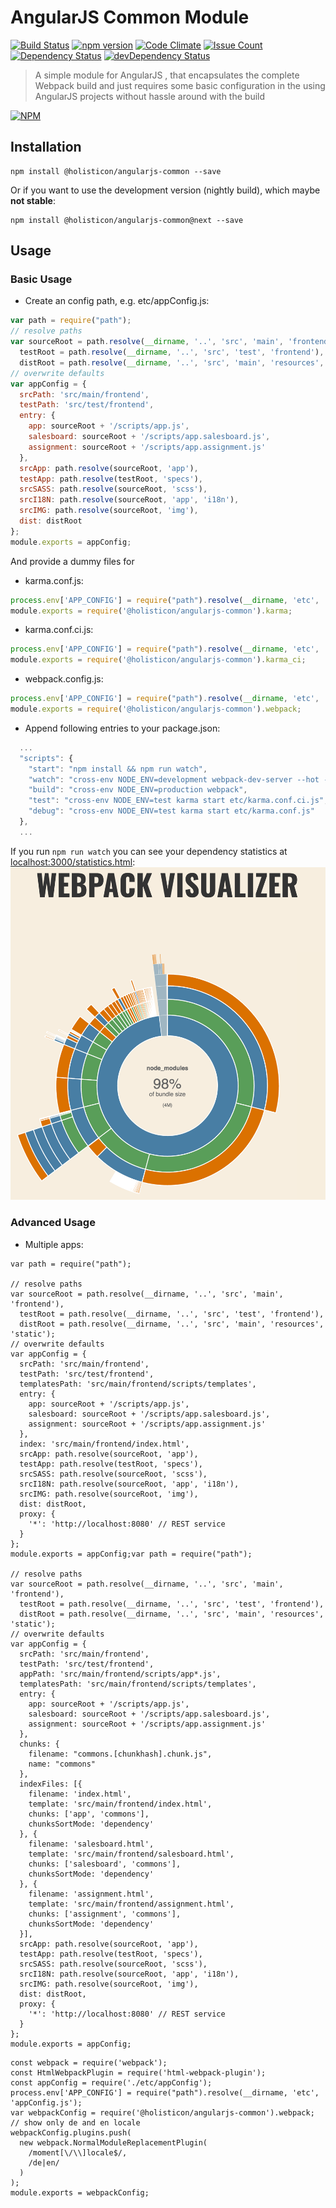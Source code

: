 # AngularJS Common Module

[![Build Status](https://travis-ci.org/holisticon/angularjs-common.svg?branch=master)](https://travis-ci.org/holisticon/angularjs-common)
[![npm version](https://badge.fury.io/js/%40holisticon%2Fangularjs-common.svg)](https://badge.fury.io/js/%40holisticon%2Fangularjs-common)
[![Code Climate](https://codeclimate.com/github/holisticon/angularjs-common/badges/gpa.svg)](https://codeclimate.com/github/holisticon/angularjs-common) 
[![Issue Count](https://codeclimate.com/github/holisticon/angularjs-common/badges/issue_count.svg)](https://codeclimate.com/github/holisticon/angularjs-common) 
[![Dependency Status](https://david-dm.org/holisticon/angularjs-common.svg)](https://david-dm.org/holisticon/angularjs-common) 
[![devDependency Status](https://david-dm.org/holisticon/angularjs-common/dev-status.svg)](https://david-dm.org/holisticon/angularjs-common#info=devDependencies)

> A simple module for AngularJS , that encapsulates the complete Webpack build and just requires some basic configuration in the using AngularJS projects without hassle around with the build

[![NPM](https://nodei.co/npm/@holisticon/angularjs-common.png?downloads=true&downloadRank=true&stars=true)](https://nodei.co/npm/@holisticon/angularjs-common/)

## Installation

```
npm install @holisticon/angularjs-common --save
```

Or if you want to use the development version (nightly build), which maybe **not stable**:

```
npm install @holisticon/angularjs-common@next --save
```

## Usage

### Basic Usage

* Create an config path, e.g. etc/appConfig.js:
```javascript
var path = require("path");
// resolve paths
var sourceRoot = path.resolve(__dirname, '..', 'src', 'main', 'frontend'),
  testRoot = path.resolve(__dirname, '..', 'src', 'test', 'frontend'),
  distRoot = path.resolve(__dirname, '..', 'src', 'main', 'resources', 'static');
// overwrite defaults
var appConfig = {
  srcPath: 'src/main/frontend',
  testPath: 'src/test/frontend',
  entry: {
    app: sourceRoot + '/scripts/app.js',
    salesboard: sourceRoot + '/scripts/app.salesboard.js',
    assignment: sourceRoot + '/scripts/app.assignment.js'
  },
  srcApp: path.resolve(sourceRoot, 'app'),
  testApp: path.resolve(testRoot, 'specs'),
  srcSASS: path.resolve(sourceRoot, 'scss'),
  srcI18N: path.resolve(sourceRoot, 'app', 'i18n'),
  srcIMG: path.resolve(sourceRoot, 'img'),
  dist: distRoot
};
module.exports = appConfig;

```
And provide a dummy files for
* karma.conf.js:
```javascript
process.env['APP_CONFIG'] = require("path").resolve(__dirname, 'etc', 'appConfig.js');
module.exports = require('@holisticon/angularjs-common').karma;
```
* karma.conf.ci.js:
```javascript
process.env['APP_CONFIG'] = require("path").resolve(__dirname, 'etc', 'appConfig.js');
module.exports = require('@holisticon/angularjs-common').karma_ci;
```
* webpack.config.js:
```javascript
process.env['APP_CONFIG'] = require("path").resolve(__dirname, 'etc', 'appConfig.js');
module.exports = require('@holisticon/angularjs-common').webpack;
```
* Append following entries to your package.json:
```javascript
  ...
  "scripts": {
    "start": "npm install && npm run watch",
    "watch": "cross-env NODE_ENV=development webpack-dev-server --hot --inline --colors --progress --display-error-details --port 3000 ",
    "build": "cross-env NODE_ENV=production webpack",
    "test": "cross-env NODE_ENV=test karma start etc/karma.conf.ci.js",
    "debug": "cross-env NODE_ENV=test karma start etc/karma.conf.js"
  },
  ...
```

If you run `npm run watch` you can see your dependency statistics at [localhost:3000/statistics.html](http://localhost:3000/statistics.html):
![WEBPACK VISUALIZER](docs/webpack_visualizer.png)

### Advanced Usage

* Multiple apps:

```
var path = require("path");

// resolve paths
var sourceRoot = path.resolve(__dirname, '..', 'src', 'main', 'frontend'),
  testRoot = path.resolve(__dirname, '..', 'src', 'test', 'frontend'),
  distRoot = path.resolve(__dirname, '..', 'src', 'main', 'resources', 'static');
// overwrite defaults
var appConfig = {
  srcPath: 'src/main/frontend',
  testPath: 'src/test/frontend',
  templatesPath: 'src/main/frontend/scripts/templates',
  entry: {
    app: sourceRoot + '/scripts/app.js',
    salesboard: sourceRoot + '/scripts/app.salesboard.js',
    assignment: sourceRoot + '/scripts/app.assignment.js'
  },
  index: 'src/main/frontend/index.html',
  srcApp: path.resolve(sourceRoot, 'app'),
  testApp: path.resolve(testRoot, 'specs'),
  srcSASS: path.resolve(sourceRoot, 'scss'),
  srcI18N: path.resolve(sourceRoot, 'app', 'i18n'),
  srcIMG: path.resolve(sourceRoot, 'img'),
  dist: distRoot,
  proxy: {
    '*': 'http://localhost:8080' // REST service
  }
};
module.exports = appConfig;var path = require("path");

// resolve paths
var sourceRoot = path.resolve(__dirname, '..', 'src', 'main', 'frontend'),
  testRoot = path.resolve(__dirname, '..', 'src', 'test', 'frontend'),
  distRoot = path.resolve(__dirname, '..', 'src', 'main', 'resources', 'static');
// overwrite defaults
var appConfig = {
  srcPath: 'src/main/frontend',
  testPath: 'src/test/frontend',
  appPath: 'src/main/frontend/scripts/app*.js',
  templatesPath: 'src/main/frontend/scripts/templates',
  entry: {
    app: sourceRoot + '/scripts/app.js',
    salesboard: sourceRoot + '/scripts/app.salesboard.js',
    assignment: sourceRoot + '/scripts/app.assignment.js'
  },
  chunks: {
    filename: "commons.[chunkhash].chunk.js",
    name: "commons"
  },
  indexFiles: [{
    filename: 'index.html',
    template: 'src/main/frontend/index.html',
    chunks: ['app', 'commons'],
    chunksSortMode: 'dependency'
  }, {
    filename: 'salesboard.html',
    template: 'src/main/frontend/salesboard.html',
    chunks: ['salesboard', 'commons'],
    chunksSortMode: 'dependency'
  }, {
    filename: 'assignment.html',
    template: 'src/main/frontend/assignment.html',
    chunks: ['assignment', 'commons'],
    chunksSortMode: 'dependency'
  }],
  srcApp: path.resolve(sourceRoot, 'app'),
  testApp: path.resolve(testRoot, 'specs'),
  srcSASS: path.resolve(sourceRoot, 'scss'),
  srcI18N: path.resolve(sourceRoot, 'app', 'i18n'),
  srcIMG: path.resolve(sourceRoot, 'img'),
  dist: distRoot,
  proxy: {
    '*': 'http://localhost:8080' // REST service
  }
};
module.exports = appConfig;

```

```
const webpack = require('webpack');
const HtmlWebpackPlugin = require('html-webpack-plugin');
const appConfig = require('./etc/appConfig');
process.env['APP_CONFIG'] = require("path").resolve(__dirname, 'etc', 'appConfig.js');
var webpackConfig = require('@holisticon/angularjs-common').webpack;
// show only de and en locale
webpackConfig.plugins.push(
  new webpack.NormalModuleReplacementPlugin(
    /moment[\/\\]locale$/,
    /de|en/
  )
);
module.exports = webpackConfig;

```
